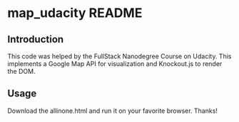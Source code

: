 # map_udacity README

## Introduction
This code was helped by the FullStack Nanodegree Course on Udacity.
This implements a Google Map API for visualization and Knockout.js to render the DOM.

## Usage
Download the allinone.html and run it on your favorite browser. Thanks!
